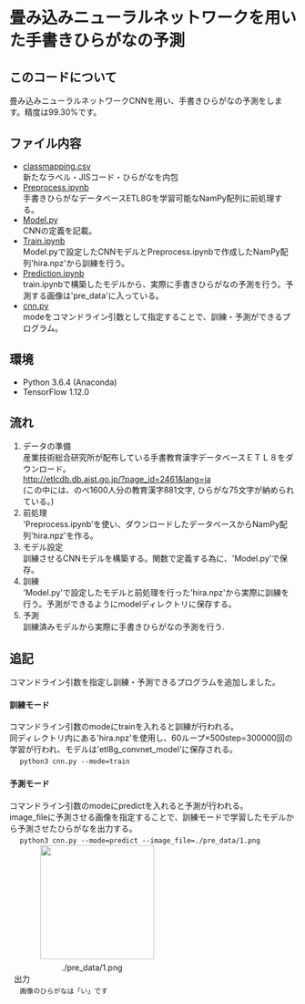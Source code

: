 # 畳み込みニューラルネットワークを用いた手書きひらがなの予測

## このコードについて  
畳み込みニューラルネットワークCNNを用い、手書きひらがなの予測をします。精度は99.30%です。

## ファイル内容  
* [classmapping.csv](https://github.com/TakamuneSuda/hiragana-pre/blob/master/classmapping.csv)  
    新たなラベル・JISコード・ひらがなを内包
* [Preprocess.ipynb](https://github.com/TakamuneSuda/hiragana-pre/blob/master/Preprocess.ipynb)  
    手書きひらがなデータベースETL8Gを学習可能なNamPy配列に前処理する。  
* [Model.py](https://github.com/TakamuneSuda/hiragana-pre/blob/master/Model.py)  
   CNNの定義を記載。
* [Train.ipynb](https://github.com/TakamuneSuda/hiragana-pre/blob/master/Train.ipynb)  
    Model.pyで設定したCNNモデルとPreprocess.ipynbで作成したNamPy配列'hira.npz'から訓練を行う。
* [Prediction.ipynb](https://github.com/TakamuneSuda/hiragana-pre/blob/master/Predeiction.ipynb)  
    train.ipynbで構築したモデルから、実際に手書きひらがなの予測を行う。予測する画像は'pre_data'に入っている。
* [cnn.py](https://github.com/TakamuneSuda/hiragana-pre/blob/master/cnn.py)  
    modeをコマンドライン引数として指定することで、訓練・予測ができるプログラム。
  
## 環境  
* Python 3.6.4 (Anaconda)
* TensorFlow 1.12.0

## 流れ  
1. データの準備  
    産業技術総合研究所が配布している手書教育漢字データベースＥＴＬ８をダウンロード。  
    http://etlcdb.db.aist.go.jp/?page_id=2461&lang=ja  
    (この中には、のべ1600人分の教育漢字881文字, ひらがな75文字が納められている。)  
1. 前処理  
    'Preprocess.ipynb'を使い、ダウンロードしたデータベースからNamPy配列'hira.npz'を作る。  
1. モデル設定  
    訓練させるCNNモデルを構築する。関数で定義する為に、'Model.py'で保存。  
1. 訓練  
    'Model.py'で設定したモデルと前処理を行った'hira.npz'から実際に訓練を行う。予測ができるようにmodelディレクトリに保存する。  
1. 予測  
    訓練済みモデルから実際に手書きひらがなの予測を行う.
    
## 追記  
コマンドライン引数を指定し訓練・予測できるプログラムを追加しました。  
#### 訓練モード  
コマンドライン引数のmodeにtrainを入れると訓練が行われる。  
同ディレクトリ内にある'hira.npz'を使用し、60ループ×500step=300000回の学習が行われ、モデルは'etl8g_convnet_model'に保存される。  
&nbsp;　`python3 cnn.py --mode=train`  

#### 予測モード  
コマンドライン引数のmodeにpredictを入れると予測が行われる。  
image_fileに予測させる画像を指定することで、訓練モードで学習したモデルから予測させたひらがなを出力する。  
&nbsp;　`python3 cnn.py --mode=predict --image_file=./pre_data/1.png`  
&nbsp;    　　　   <img src="https://i.imgur.com/Lx1QYVR.png" width="200px">  
&nbsp; 　　　　　　./pre_data/1.png  
&nbsp; 出力  
&nbsp;　`画像のひらがなは「い」です`
    
